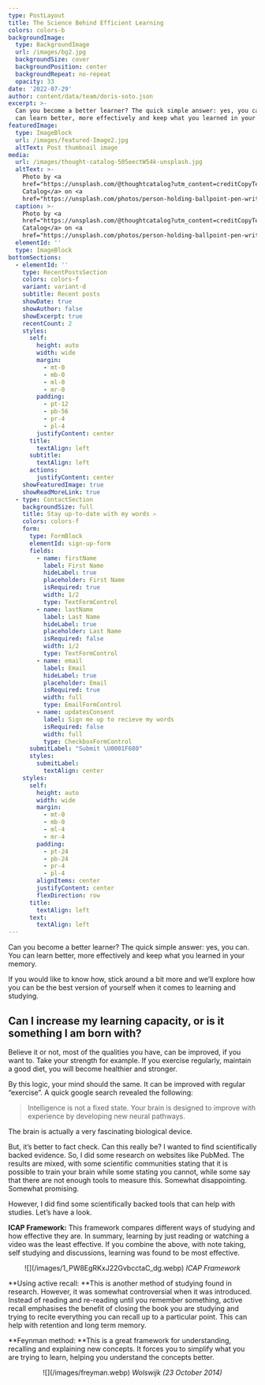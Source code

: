 ```yaml
---
type: PostLayout
title: The Science Behind Efficient Learning
colors: colors-b
backgroundImage:
  type: BackgroundImage
  url: /images/bg2.jpg
  backgroundSize: cover
  backgroundPosition: center
  backgroundRepeat: no-repeat
  opacity: 33
date: '2022-07-29'
author: content/data/team/doris-soto.json
excerpt: >-
  Can you become a better learner? The quick simple answer: yes, you can. You
  can learn better, more effectively and keep what you learned in your memory. 
featuredImage:
  type: ImageBlock
  url: /images/featured-Image2.jpg
  altText: Post thumbnail image
media:
  url: /images/thought-catalog-505eectW54k-unsplash.jpg
  altText: >-
    Photo by <a
    href="https://unsplash.com/@thoughtcatalog?utm_content=creditCopyText&utm_medium=referral&utm_source=unsplash">Thought
    Catalog</a> on <a
    href="https://unsplash.com/photos/person-holding-ballpoint-pen-writing-on-notebook-505eectW54k?utm_content=creditCopyText&utm_medium=referral&utm_source=unsplash">Unsplash</a>      
  caption: >-
    Photo by <a
    href="https://unsplash.com/@thoughtcatalog?utm_content=creditCopyText&utm_medium=referral&utm_source=unsplash">Thought
    Catalog</a> on <a
    href="https://unsplash.com/photos/person-holding-ballpoint-pen-writing-on-notebook-505eectW54k?utm_content=creditCopyText&utm_medium=referral&utm_source=unsplash">Unsplash</a>      
  elementId: ''
  type: ImageBlock
bottomSections:
  - elementId: ''
    type: RecentPostsSection
    colors: colors-f
    variant: variant-d
    subtitle: Recent posts
    showDate: true
    showAuthor: false
    showExcerpt: true
    recentCount: 2
    styles:
      self:
        height: auto
        width: wide
        margin:
          - mt-0
          - mb-0
          - ml-0
          - mr-0
        padding:
          - pt-12
          - pb-56
          - pr-4
          - pl-4
        justifyContent: center
      title:
        textAlign: left
      subtitle:
        textAlign: left
      actions:
        justifyContent: center
    showFeaturedImage: true
    showReadMoreLink: true
  - type: ContactSection
    backgroundSize: full
    title: Stay up-to-date with my words ✍️
    colors: colors-f
    form:
      type: FormBlock
      elementId: sign-up-form
      fields:
        - name: firstName
          label: First Name
          hideLabel: true
          placeholder: First Name
          isRequired: true
          width: 1/2
          type: TextFormControl
        - name: lastName
          label: Last Name
          hideLabel: true
          placeholder: Last Name
          isRequired: false
          width: 1/2
          type: TextFormControl
        - name: email
          label: Email
          hideLabel: true
          placeholder: Email
          isRequired: true
          width: full
          type: EmailFormControl
        - name: updatesConsent
          label: Sign me up to recieve my words
          isRequired: false
          width: full
          type: CheckboxFormControl
      submitLabel: "Submit \U0001F680"
      styles:
        submitLabel:
          textAlign: center
    styles:
      self:
        height: auto
        width: wide
        margin:
          - mt-0
          - mb-0
          - ml-4
          - mr-4
        padding:
          - pt-24
          - pb-24
          - pr-4
          - pl-4
        alignItems: center
        justifyContent: center
        flexDirection: row
      title:
        textAlign: left
      text:
        textAlign: left
---
```

Can you become a better learner? The quick simple answer: yes, you can. You can learn better, more effectively and keep what you learned in your memory.

If you would like to know how, stick around a bit more and we’ll explore how you can be the best version of yourself when it comes to learning and studying.

## Can I increase my learning capacity, or is it something I am born with?

Believe it or not, most of the qualities you have, can be improved, if you want to. Take your strength for example. If you exercise regularly, maintain a good diet, you will become healthier and stronger.

By this logic, your mind should the same. It can be improved with regular “exercise”. A quick google search revealed the following:

> Intelligence is not a fixed state. Your brain is designed to improve with experience by developing new neural pathways.

The brain is actually a very fascinating biological device.

But, it’s better to fact check. Can this really be? I wanted to find scientifically backed evidence. So, I did some research on websites like PubMed. The results are mixed, with some scientific communities stating that it is possible to train your brain while some stating you cannot, while some say that there are not enough tools to measure this. Somewhat disappointing. Somewhat promising.

However, I did find some scientifically backed tools that can help with studies. Let’s have a look.

**ICAP Framework:** This framework compares different ways of studying and how effective they are. In summary, learning by just reading or watching a video was the least effective. If you combine the above, with note taking, self studying and discussions, learning was found to be most effective.

<p  align="center">
    ![](/images/1_PW8EgRKxJ22GvbcctaC_dg.webp)
    <em>ICAP Framework</em>
</p>

**Using active recall: **This is another method of studying found in research. However, it was somewhat controversial when it was introduced. Instead of reading and re-reading until you remember something, active recall emphasises the benefit of closing the book you are studying and trying to recite everything you can recall up to a particular point. This can help with retention and long term memory.

**Feynman method: **This is a great framework for understanding, recalling and explaining new concepts. It forces you to simplify what you are trying to learn, helping you understand the concepts better.

<p  align="center">
    ![](/images/freyman.webp)
    <em>Wolswijk (23 October 2014)</em>
</p>


